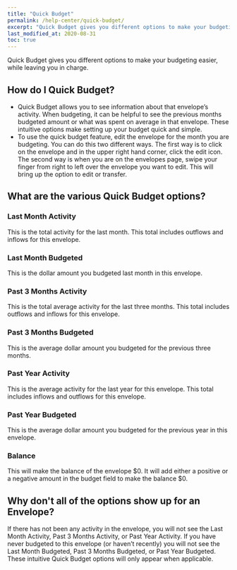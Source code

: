 ```yaml
---
title: "Quick Budget"
permalink: /help-center/quick-budget/
excerpt: "Quick Budget gives you different options to make your budgeting easier, while leaving you in charge."
last_modified_at: 2020-08-31
toc: true
---
```


Quick Budget gives you different options to make your budgeting easier, while leaving you in charge.

## How do I Quick Budget?

- Quick Budget allows you to see information about that envelope’s activity. When budgeting, it can be helpful to see the previous months budgeted amount or what was spent on average in that envelope. These intuitive options make setting up your budget quick and simple.
- To use the quick budget feature, edit the envelope for the month you are budgeting. You can do this two different ways. The first way is to click on the envelope and in the upper right hand corner, click the edit icon. The second way is when you are on the envelopes page, swipe your finger from right to left over the envelope you want to edit. This will bring up the option to edit or transfer.


## What are the various Quick Budget options?

### Last Month Activity

This is the total activity for the last month. This total includes outflows and inflows for this envelope.

### Last Month Budgeted

This is the dollar amount you budgeted last month in this envelope.

### Past 3 Months Activity

This is the total average activity for the last three months. This total includes outflows and inflows for this envelope.

### Past 3 Months Budgeted

This is the average dollar amount you budgeted for the previous three months.

### Past Year Activity

This is the average activity for the last year for this envelope. This total includes inflows and outflows for this envelope.

### Past Year Budgeted

This is the average dollar amount you budgeted for the previous year in this envelope. 

### Balance

This will make the balance of the envelope $0. It will add either a positive or a negative amount in the budget field to make the balance $0.

## Why don't all of the options show up for an Envelope?

If there has not been any activity in the envelope, you will not see the Last Month Activity, Past 3 Months Activity, or Past Year Activity. If you have never budgeted to this envelope (or haven’t recently) you will not see the Last Month Budgeted, Past 3 Months Budgeted, or Past Year Budgeted. These intuitive Quick Budget options will only appear when applicable.
